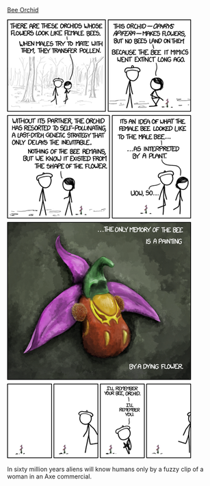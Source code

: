 [Bee Orchid](https://xkcd.com/1259)

![Bee Orchid](./random_comic.png)

In sixty million years aliens will know humans only by a fuzzy clip of a woman in an Axe commercial.

